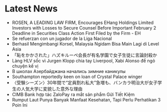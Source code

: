 # Latest News
-  ROSEN, A LEADING LAW FIRM, Encourages EHang Holdings Limited Investors with Losses to Secure Counsel Before Important February 2 Deadline in Securities Class Action First Filed by the Firm - EH
-  Se refuerzan con un jugador de la Liga Nacional
-  Berhasil Mengimbangi Korsel, Malaysia Ngidam Bisa Main Lagi di Level Asia
-  「恥をかかされた」ハズキルーペ会長が有名学園で女子生徒に言論封殺か
-  Làng HLV sốc vì Jurgen Klopp chia tay Liverpool, Xabi Alonso để ngỏ chuyện kế vị
-  В школах Азербайджана начались зимние каникулы
-  Southampton reportedly keen on loan of Crystal Palace winger
-  〈受験シーズン〉30年間で“定員割れ私大”急増も、バンカラ明治大が女子学生の人気大学に変貌した意外な理由
-  CIMB Bank hợp tác ZaloPay ra mắt sản phẩm Gửi Tiết Kiệm
-  Rumput Laut Punya Banyak Manfaat Kesehatan, Tapi Perlu Perhatikan 3 Poin Ini
